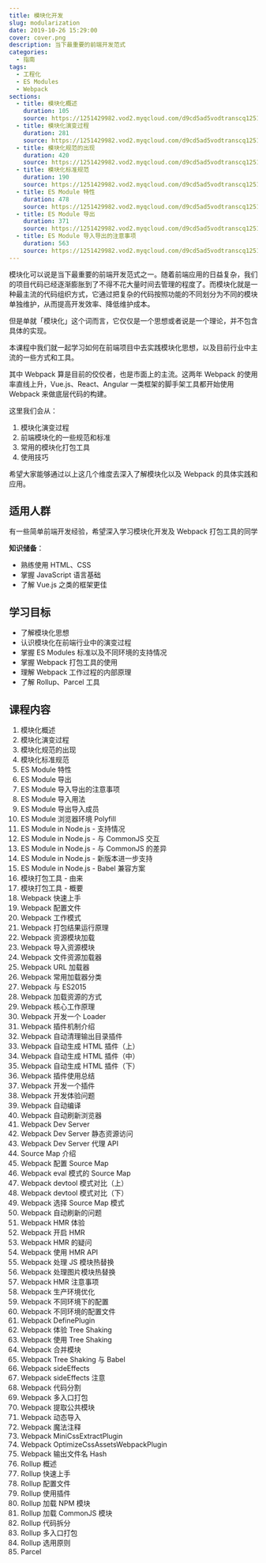 ```yaml
---
title: 模块化开发
slug: modularization
date: 2019-10-26 15:29:00
cover: cover.png
description: 当下最重要的前端开发范式
categories:
  - 指南
tags:
  - 工程化
  - ES Modules
  - Webpack
sections:
  - title: 模块化概述
    duration: 105
    source: https://1251429982.vod2.myqcloud.com/d9cd5ad5vodtranscq1251429982/5f77ce185285890797593307273/v.f240.m3u8
  - title: 模块化演变过程
    duration: 281
    source: https://1251429982.vod2.myqcloud.com/d9cd5ad5vodtranscq1251429982/764603565285890797590217166/v.f240.m3u8
  - title: 模块化规范的出现
    duration: 420
    source: https://1251429982.vod2.myqcloud.com/d9cd5ad5vodtranscq1251429982/5dc61ec25285890797593298625/v.f240.m3u8
  - title: 模块化标准规范
    duration: 190
    source: https://1251429982.vod2.myqcloud.com/d9cd5ad5vodtranscq1251429982/3fd8703e5285890797460388088/v.f240.m3u8
  - title: ES Module 特性
    duration: 478
    source: https://1251429982.vod2.myqcloud.com/d9cd5ad5vodtranscq1251429982/5dc6919d5285890797593299025/v.f240.m3u8
  - title: ES Module 导出
    duration: 371
    source: https://1251429982.vod2.myqcloud.com/d9cd5ad5vodtranscq1251429982/0c21087e5285890797592097715/v.f240.m3u8
  - title: ES Module 导入导出的注意事项
    duration: 563
    source: https://1251429982.vod2.myqcloud.com/d9cd5ad5vodtranscq1251429982/0dd3e1195285890797592108726/v.f240.m3u8
---
```


模块化可以说是当下最重要的前端开发范式之一。随着前端应用的日益复杂，我们的项目代码已经逐渐膨胀到了不得不花大量时间去管理的程度了。而模块化就是一种最主流的代码组织方式，它通过把复杂的代码按照功能的不同划分为不同的模块单独维护，从而提高开发效率、降低维护成本。

但是单就「模块化」这个词而言，它仅仅是一个思想或者说是一个理论，并不包含具体的实现。

本课程中我们就一起学习如何在前端项目中去实践模块化思想，以及目前行业中主流的一些方式和工具。

其中 Webpack 算是目前的佼佼者，也是市面上的主流。这两年 Webpack 的使用率直线上升，Vue.js、React、Angular 一类框架的脚手架工具都开始使用 Webpack 来做底层代码的构建。

这里我们会从：

1. 模块化演变过程
2. 前端模块化的一些规范和标准
3. 常用的模块化打包工具
4. 使用技巧

希望大家能够通过以上这几个维度去深入了解模块化以及 Webpack 的具体实践和应用。

## 适用人群

有一些简单前端开发经验，希望深入学习模块化开发及 Webpack 打包工具的同学

**知识储备**：

- 熟练使用 HTML、CSS
- 掌握 JavaScript 语言基础
- 了解 Vue.js 之类的框架更佳

## 学习目标

- 了解模块化思想
- 认识模块化在前端行业中的演变过程
- 掌握 ES Modules 标准以及不同环境的支持情况
- 掌握 Webpack 打包工具的使用
- 理解 Webpack 工作过程的内部原理
- 了解 Rollup、Parcel 工具

## 课程内容

1. 模块化概述
2. 模块化演变过程
3. 模块化规范的出现
4. 模块化标准规范
5. ES Module 特性
6. ES Module 导出
7. ES Module 导入导出的注意事项
8. ES Module 导入用法
9. ES Module 导出导入成员
10. ES Module 浏览器环境 Polyfill
11. ES Module in Node.js - 支持情况
12. ES Module in Node.js - 与 CommonJS 交互
13. ES Module in Node.js - 与 CommonJS 的差异
14. ES Module in Node.js - 新版本进一步支持
15. ES Module in Node.js - Babel 兼容方案
16. 模块打包工具 - 由来
17. 模块打包工具 - 概要
18. Webpack 快速上手
19. Webpack 配置文件
20. Webpack 工作模式
21. Webpack 打包结果运行原理
22. Webpack 资源模块加载
23. Webpack 导入资源模块
24. Webpack 文件资源加载器
25. Webpack URL 加载器
26. Webpack 常用加载器分类
27. Webpack 与 ES2015
28. Webpack 加载资源的方式
29. Webpack 核心工作原理
30. Webpack 开发一个 Loader
31. Webpack 插件机制介绍
32. Webpack 自动清理输出目录插件
33. Webpack 自动生成 HTML 插件（上）
34. Webpack 自动生成 HTML 插件（中）
35. Webpack 自动生成 HTML 插件（下）
36. Webpack 插件使用总结
37. Webpack 开发一个插件
38. Webpack 开发体验问题
39. Webpack 自动编译
40. Webpack 自动刷新浏览器
41. Webpack Dev Server
42. Webpack Dev Server 静态资源访问
43. Webpack Dev Server 代理 API
44. Source Map 介绍
45. Webpack 配置 Source Map
46. Webpack eval 模式的 Source Map
47. Webpack devtool 模式对比（上）
48. Webpack devtool 模式对比（下）
49. Webpack 选择 Source Map 模式
50. Webpack 自动刷新的问题
51. Webpack HMR 体验
52. Webpack 开启 HMR
53. Webpack HMR 的疑问
54. Webpack 使用 HMR API
55. Webpack 处理 JS 模块热替换
56. Webpack 处理图片模块热替换
57. Webpack HMR 注意事项
58. Webpack 生产环境优化
59. Webpack 不同环境下的配置
60. Webpack 不同环境的配置文件
61. Webpack DefinePlugin
62. Webpack 体验 Tree Shaking
63. Webpack 使用 Tree Shaking
64. Webpack 合并模块
65. Webpack Tree Shaking 与 Babel
66. Webpack sideEffects
67. Webpack sideEffects 注意
68. Webpack 代码分割
69. Webpack 多入口打包
70. Webpack 提取公共模块
71. Webpack 动态导入
72. Webpack 魔法注释
73. Webpack MiniCssExtractPlugin
74. Webpack OptimizeCssAssetsWebpackPlugin
75. Webpack 输出文件名 Hash
76. Rollup 概述
77. Rollup 快速上手
78. Rollup 配置文件
79. Rollup 使用插件
80. Rollup 加载 NPM 模块
81. Rollup 加载 CommonJS 模块
82. Rollup 代码拆分
83. Rollup 多入口打包
84. Rollup 选用原则
85. Parcel
